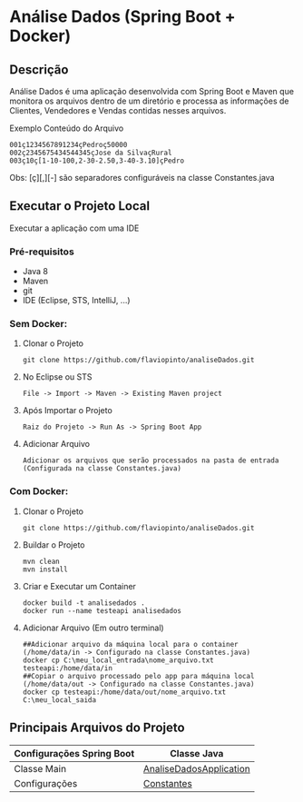 # Análise Dados (Spring Boot + Docker)

## Descrição
Análise Dados é uma aplicação desenvolvida com Spring Boot e Maven que monitora os arquivos dentro de um diretório e processa as informações de Clientes, Vendedores e Vendas contidas nesses arquivos.

Exemplo Conteúdo do Arquivo
```
001ç1234567891234çPedroç50000
002ç2345675434544345çJose da SilvaçRural
003ç10ç[1-10-100,2-30-2.50,3-40-3.10]çPedro
```
Obs: [ç][,][-] são separadores configuráveis na classe Constantes.java

## Executar o Projeto Local 

Executar a aplicação com uma IDE

### Pré-requisitos

* Java 8
* Maven
* git
* IDE (Eclipse, STS, IntelliJ, ...)

### Sem Docker:

1) Clonar o Projeto
    ```
    git clone https://github.com/flaviopinto/analiseDados.git
    ```
2) No Eclipse ou STS
    ```
    File -> Import -> Maven -> Existing Maven project
    ```
3) Após Importar o Projeto
    ```
    Raiz do Projeto -> Run As -> Spring Boot App 
    ```
4) Adicionar Arquivo
    ```
    Adicionar os arquivos que serão processados na pasta de entrada (Configurada na classe Constantes.java)
    ```

### Com Docker:

1) Clonar o Projeto
    ```
    git clone https://github.com/flaviopinto/analiseDados.git
    ```
2) Buildar o Projeto
    ```
    mvn clean
    mvn install
    ```
3) Criar e Executar um Container
    ```
    docker build -t analisedados .
    docker run --name testeapi analisedados 
    ```
4) Adicionar Arquivo (Em outro terminal)
    ```
    ##Adicionar arquivo da máquina local para o container (/home/data/in -> Configurado na classe Constantes.java)
    docker cp C:\meu_local_entrada\nome_arquivo.txt testeapi:/home/data/in 
    ##Copiar o arquivo processado pelo app para máquina local (/home/data/out -> Configurado na classe Constantes.java)
    docker cp testeapi:/home/data/out/nome_arquivo.txt C:\meu_local_saida 
    ```
    

## Principais Arquivos do Projeto

|Configurações Spring Boot | Classe Java  |
|--------------------------|---|
|Classe Main | [AnaliseDadosApplication](https://github.com/flaviopinto/analiseDados/blob/master/src/main/java/br/com/fp/AnaliseDadosApplication.java) |
|Configurações | [Constantes](https://github.com/flaviopinto/analiseDados/blob/master/src/main/java/br/com/fp/constantes/Constantes.java) |


